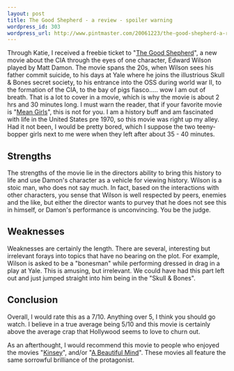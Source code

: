 ```yaml
--- 
layout: post
title: The Good Shepherd - a review - spoiler warning
wordpress_id: 303
wordpress_url: http://www.pintmaster.com/20061223/the-good-shepherd-a-review-spoiler-warning/
---
```

Through Katie, I received a freebie ticket to "<a href="http://www.imdb.com/title/tt0343737/">The Good Shepherd</a>", a new movie about the CIA through the eyes of one character, Edward Wilson played by Matt Damon. The movie spans the 20s, when Wilson sees his father commit suicide, to his days at Yale where he joins the illustrious Skull & Bones secret society, to his entrance into the OSS during world war II, to the formation of the CIA, to the bay of pigs fiasco..... wow I am out of breath. That is a lot to cover in a movie, which is why the movie is about 2 hrs and 30 minutes long. I must warn the reader, that if your favorite movie is "<a href="http://www.imdb.com/title/tt0377092/">Mean Girls</a>", this is not for you. I am a history buff and am fascinated with life in the United States pre 1970, so this movie was right up my alley. Had it not been, I would be pretty bored, which I suppose the two teeny-bopper girls next to me were when they left after about 35 - 40 minutes. 

<h2>Strengths</h2>
The strengths of the movie lie in the directors ability to bring this history to life and use Damon's character as a vehicle for viewing history. Wilson is a stoic man, who does not say much. In fact, based on the interactions with other characters, you sense that Wilson is well respected by peers, enemies and the like, but either the director wants to purvey that he does not see this in himself, or Damon's performance is unconvincing. You be the judge.

<h2>Weaknesses</h2>
Weaknesses are certainly the length. There are several, interesting but irrelevant forays into topics that have no bearing on the plot. For example, Wilson is asked to be a "bonesman" while performing dressed in drag in a play at Yale. This is amusing, but irrelevant. We could have had this part left out and just jumped straight into him being in the "Skull & Bones".

<h2>Conclusion</h2>
Overall, I would rate this as a 7/10. Anything over 5, I think you should go watch. I believe in a true average being 5/10 and this movie is certainly above the average crap that Hollywood seems to love to churn out.

As an afterthought, I would recommend this movie to people who enjoyed the movies "<a href="http://www.imdb.com/title/tt0362269/">Kinsey</a>", and/or "<a href="http://www.imdb.com/title/tt0268978/">A Beautiful Mind</a>". These movies all feature the same sorrowful brilliance of the protagonist.
